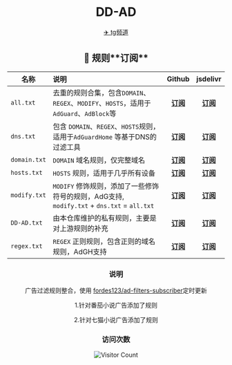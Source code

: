 <div align="center">
<h1>DD-AD</h1>
<a href="https://t.me/DDadsss">✈️ tg频道</a>
<h2 id="c">🎯 规则**订阅**</h2>

| 名称            | 说明                                                                   |                                       Github                                       |                                                jsdelivr                                                 |
|---------------|:---------------------------------------------------------------------|:----------------------------------------------------------------------------------:|:------------------------------------------------------------------------------------------------------:|
| `all.txt`     | 去重的规则合集，包含`DOMAIN`、`REGEX`、`MODIFY`、`HOSTS`，适用于 `AdGuard`、`AdBlock`等 |  [**订阅**](https://raw.githubusercontent.com/afwfv/DD-AD/main/rule/all.txt)   |  [**订阅**](https://cdn.jsdelivr.net/gh/afwfv/DD-AD@main/rule//all.txt)   |
| `dns.txt`     | 包含 `DOMAIN`、`REGEX`、`HOSTS`规则，适用于`AdGuardHome` 等基于DNS的过滤工具           |  [**订阅**](https://raw.githubusercontent.com/afwfv/DD-AD/main/rule/dns.txt)   |  [**订阅**](https://cdn.jsdelivr.net/gh/afwfv/DD-AD@main/rule//dns.txt)   |
| `domain.txt`  | `DOMAIN` 域名规则，仅完整域名                                                 | [****订阅****](https://raw.githubusercontent.com/afwfv/DD-AD/main/rule/domain.txt) | [**订阅**](https://cdn.jsdelivr.net/gh/afwfv/DD-AD@main/rule//domain.txt) |
| `hosts.txt`   | `HOSTS` 规则，适用于几乎所有设备                                             | [**订阅**](https://raw.githubusercontent.com/afwfv/DD-AD/main/rule/hosts.txt)  | [**订阅**](https://cdn.jsdelivr.net/gh/afwfv/DD-AD@main/rule//hosts.txt)  |
| `modify.txt`  | `MODIFY` 修饰规则，添加了一些修饰符号的规则，AdG支持, `modify.txt` + `dns.txt` = `all.txt`                | [**订阅**](https://raw.githubusercontent.com/afwfv/DD-AD/main/rule/modify.txt) | [**订阅**](https://cdn.jsdelivr.net/gh/afwfv/DD-AD@main/rule//modify.txt) |
| `DD-AD.txt` | 由本仓库维护的私有规则，主要是对上游规则的补充                                              | [**订阅**](https://raw.githubusercontent.com/afwfv/DD-AD/main/rule/DD-AD.txt) | [**订阅**](https://cdn.jsdelivr.net/gh/afwfv/DD-AD@main/rule//DD-AD.txt) |
| `regex.txt`   | `REGEX` 正则规则，包含正则的域名规则，AdGH支持                                                 | [**订阅**](https://raw.githubusercontent.com/afwfv/DD-AD/main/rule/regex.txt) | [**订阅**](https://cdn.jsdelivr.net/gh/afwfv/DD-AD@main/rule//regex.txt) |

<h3>说明</h3>
<p>广告过滤规则整合，使用 <a href="https://github.com/fordes123/ad-filters-subscriber">fordes123/ad-filters-subscriber</a>定时更新</p>
<p>1.针对番茄小说广告添加了规则</p>
<p>2.针对七猫小说广告添加了规则</p>
<h3>访问次数</h3>

![Visitor Count](https://profile-counter.glitch.me/afwfv/count.svg)
